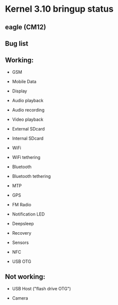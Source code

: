 Kernel 3.10 bringup status
=======

eagle (CM12)
----------


Bug list
----------


Working:
--------
- GSM

- Mobile Data

- Display

- Audio playback

- Audio recording

- Video playback

- External SDcard

- Internal SDcard

- WiFi

- WiFi tethering

- Bluetooth

- Bluetooth tethering

- MTP

- GPS

- FM Radio

- Notification LED

- Deepsleep

- Recovery

- Sensors

- NFC

- USB OTG


Not working:
-----------

- USB Host ("flash drive OTG")

- Camera

